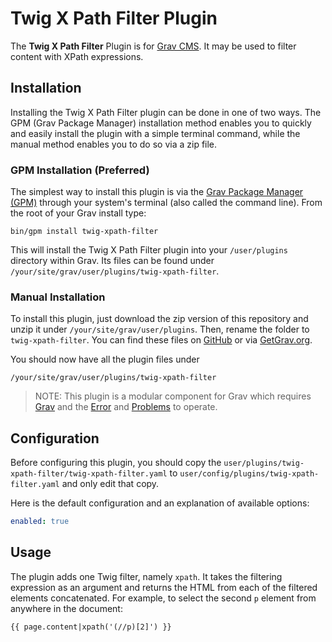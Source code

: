 # Twig X Path Filter Plugin

The **Twig X Path Filter** Plugin is for [Grav CMS](http://github.com/getgrav/grav). It may be used to filter content with XPath expressions.

## Installation

Installing the Twig X Path Filter plugin can be done in one of two ways. The GPM (Grav Package Manager) installation method enables you to quickly and easily install the plugin with a simple terminal command, while the manual method enables you to do so via a zip file.

### GPM Installation (Preferred)

The simplest way to install this plugin is via the [Grav Package Manager (GPM)](http://learn.getgrav.org/advanced/grav-gpm) through your system's terminal (also called the command line).  From the root of your Grav install type:

    bin/gpm install twig-xpath-filter

This will install the Twig X Path Filter plugin into your `/user/plugins` directory within Grav. Its files can be found under `/your/site/grav/user/plugins/twig-xpath-filter`.

### Manual Installation

To install this plugin, just download the zip version of this repository and unzip it under `/your/site/grav/user/plugins`. Then, rename the folder to `twig-xpath-filter`. You can find these files on [GitHub](https://github.com/tsnorri/grav-plugin-twig-xpath-filter) or via [GetGrav.org](http://getgrav.org/downloads/plugins#extras).

You should now have all the plugin files under

    /your/site/grav/user/plugins/twig-xpath-filter
	
> NOTE: This plugin is a modular component for Grav which requires [Grav](http://github.com/getgrav/grav) and the [Error](https://github.com/getgrav/grav-plugin-error) and [Problems](https://github.com/getgrav/grav-plugin-problems) to operate.

## Configuration

Before configuring this plugin, you should copy the `user/plugins/twig-xpath-filter/twig-xpath-filter.yaml` to `user/config/plugins/twig-xpath-filter.yaml` and only edit that copy.

Here is the default configuration and an explanation of available options:

```yaml
enabled: true
```

## Usage

The plugin adds one Twig filter, namely `xpath`. It takes the filtering expression as an argument and returns the HTML from each of the filtered elements concatenated. For example, to select the second `p` element from anywhere in the document:

```
{{ page.content|xpath('(//p)[2]') }}
```
